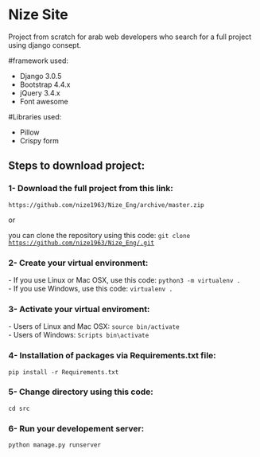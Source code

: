 # Nize Site

Project from scratch for arab web developers who search for a full project using django consept.

#framework used:
<ul>
    <li>Django 3.0.5</li>
    <li>Bootstrap 4.4.x</li>
    <li>jQuery 3.4.x</li>
    <li>Font awesome</li>
</ul>

#Libraries  used:
<ul>
    <li>Pillow</li>
    <li>Crispy form</li>
</ul>

<h2>Steps to download project:</h2>
<h3>1- Download the full project from this link:</h3>
<code>https://github.com/nize1963/Nize_Eng/archive/master.zip</code>

or

you can clone the repository using this code:
<code>git clone https://github.com/nize1963/Nize_Eng/.git</code>


<h3>2- Create your virtual environment:</h3>
- If you use Linux or Mac OSX, use this code:
<code>python3 -m virtualenv .</code>
<br>
- If you use Windows, use this code:
<code>virtualenv .</code>

<h3>3- Activate your virtual enviroment:</h3>
- Users of Linux  and Mac OSX:
<code>source bin/activate</code>
<br>
- Users of Windows:
<code>Scripts bin\activate</code>


<h3>4- Installation of packages via Requirements.txt file: </h3>
<code>pip install -r Requirements.txt</code>

<h3>5- Change directory using this code: </h3>
<code>cd src</code>

<h3>6- Run your developement server:</h3>
<code>python manage.py runserver</code>

